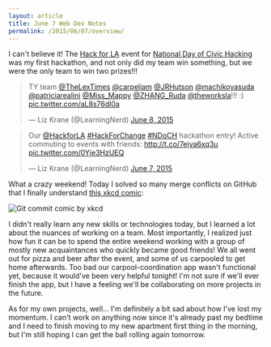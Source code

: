 ```yaml
---
layout: article
title: June 7 Web Dev Notes
permalink: /2015/06/07/overview/
---
```

I can't believe it! The [Hack for LA](http://www.hackforla.org/) event for [National Day of Civic Hacking](http://hackforchange.org/) was my first hackathon, and not only did my team win something, but we were the only team to win two prizes!!!

<blockquote class="twitter-tweet" lang="en"><p lang="en" dir="ltr">TY team <a href="https://twitter.com/TheLexTimes">@TheLexTimes</a> <a href="https://twitter.com/carpeliam">@carpeliam</a> <a href="https://twitter.com/JRHutson">@JRHutson</a> <a href="https://twitter.com/machikoyasuda">@machikoyasuda</a> <a href="https://twitter.com/patriciarealini">@patriciarealini</a> <a href="https://twitter.com/Miss_Mappy">@Miss_Mappy</a> <a href="https://twitter.com/ZHANG_Ruda">@ZHANG_Ruda</a> <a href="https://twitter.com/theworksla">@theworksla</a>!!! :) <a href="http://t.co/aL8s76dl0a">pic.twitter.com/aL8s76dl0a</a></p>&mdash; Liz Krane (@LearningNerd) <a href="https://twitter.com/LearningNerd/status/607786564672815104">June 8, 2015</a></blockquote>
<script async src="//platform.twitter.com/widgets.js" charset="utf-8"></script>

<blockquote class="twitter-tweet" lang="en"><p lang="en" dir="ltr">Our <a href="https://twitter.com/HackForLA">@HackforLA</a> <a href="https://twitter.com/hashtag/HackForChange?src=hash">#HackForChange</a> <a href="https://twitter.com/hashtag/NDoCH?src=hash">#NDoCH</a> hackathon entry! Active commuting to events with friends: <a href="http://t.co/7ejya6xq3u">http://t.co/7ejya6xq3u</a> <a href="http://t.co/0Yje3HzUEQ">pic.twitter.com/0Yje3HzUEQ</a></p>&mdash; Liz Krane (@LearningNerd) <a href="https://twitter.com/LearningNerd/status/607694608517238784">June 7, 2015</a></blockquote>
<script async src="//platform.twitter.com/widgets.js" charset="utf-8"></script>

What a crazy weekend! Today I solved so many merge conflicts on GitHub that I finally understand [this xkcd comic](http://xkcd.com/1296/):

![Git commit comic by xkcd](http://imgs.xkcd.com/comics/git_commit.png)

I didn't really learn any new skills or technologies today, but I learned a lot about the nuances of working on a team. Most importantly, I realized just how fun it can be to spend the entire weekend working with a group of mostly new acquaintances who quickly became good friends! We all went out for pizza and beer after the event, and some of us carpooled to get home afterwards. Too bad our carpool-coordination app wasn't functional yet, because it would've been very helpful tonight! I'm not sure if we'll ever finish the app, but I have a feeling we'll be collaborating on more projects in the future.

As for my own projects, well... I'm definitely a bit sad about how I've lost my momentum. I can't work on anything now since it's already past my bedtime and I need to finish moving to my new apartment first thing in the morning, but I'm still hoping I can get the ball rolling again tomorrow.